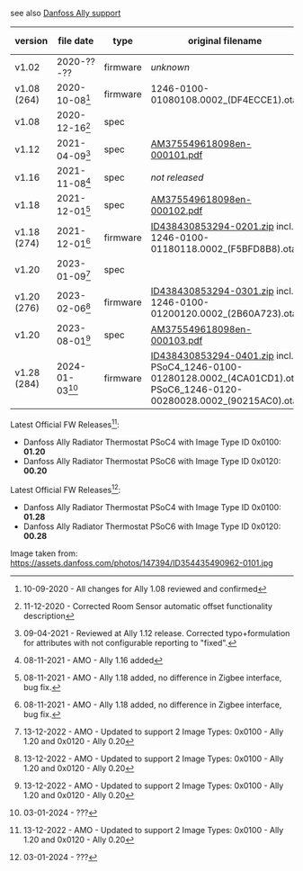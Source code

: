 
see also [Danfoss Ally support](https://www.danfoss.com/en/products/dhs/smart-heating/smart-heating/danfoss-ally/danfoss-ally-support/#tab-software)

| version | file date | type | original filename | archived download | [zigbee-OTA](https://github.com/Koenkk/zigbee-OTA) |
| ------- | --------- | ---- | ----------------- | ----------------- | --- |
| v1.02 | 2020-??-?? | firmware | _unknown_ | _unknown_ |
| v1.08 (264) | 2020-10-08[^1] | firmware | 1246-0100-01080108.0002_(DF4ECCE1).ota | [Download](https://github.com/SimpleUserHA/DanfosseTRV/raw/469126558d8d5152a1f8b346174c96896ddd184e/Danfoss%20Ally%20Radiator%20Thermostat%201.08%20OTA%20file%2008102020.zip) | [4200cb7](https://github.com/Koenkk/zigbee-OTA/commit/4200cb763a43c3996f8abb5f6355ce4bda0c92b1) |
| v1.08 | 2020-12-16[^2] | spec |  | [Download](https://github.com/SimpleUserHA/DanfosseTRV/raw/d8aea0e87953d726e41f1c60ed6805e91b24e8c6/Danfoss%20Ally%20Radiator%20Thermostat%201.08%20Zigbee%20Cluster%20Specifications%2016122020.pdf) | |
| v1.12 | 2021-04-09[^3] | spec | [AM375549618098en-000101.pdf](https://assets.danfoss.com/documents/176987/AM375549618098en-000101.pdf) | [Download](https://github.com/SimpleUserHA/DanfosseTRV/raw/cf4b617bb6d2f09c7994700bc3bdfaa96a737ff5/Danfoss%20Ally%20Radiator%20Thermostat%201.12%20Zigbee%20Cluster%20Specifications%2009042021.pdf) |
| v1.16 | 2021-11-08[^4] | spec | _not released_ | _not released_ |
| v1.18 | 2021-12-01[^5] | spec | [AM375549618098en-000102.pdf](https://assets.danfoss.com/documents/193613/AM375549618098en-000102.pdf) | [Download](https://github.com/SimpleUserHA/DanfosseTRV/raw/b3751a62cf749acd8f9b6310de70f6eaa2e7022a/Danfoss%20Ally%20Radiator%20Thermostat%201.18%20Zigbee%20Cluster%20Specifications%2001122021-AM375549618098en-000102.pdf) |
| v1.18 (274) | 2021-12-01[^5] | firmware | [ID438430853294-0201.zip](https://assets.danfoss.com/software/234809/ID438430853294-0201.zip) incl. <br> 1246-0100-01180118.0002_(F5BFD8B8).ota | [Download](https://github.com/SimpleUserHA/DanfosseTRV/raw/469126558d8d5152a1f8b346174c96896ddd184e/Danfoss%20Ally%20Radiator%20Thermostat%201.18%20OTA%20file%2001122021.zip) | [7f3800d](https://github.com/Koenkk/zigbee-OTA/commit/7f3800dfd5995bbb9cb1ec62ecccf879e3b6a9c2) |
| v1.20 | 2023-01-09[^6] | spec |  | [Download](https://github.com/SimpleUserHA/DanfosseTRV/raw/ba18850acdbc1f548cc4aa01c0c193d110345ab0/Danfoss%20Ally%20Radiator%20Thermostat%201.20%20OTA%20file%20ID438430853294-0301.pdf) |
| v1.20 (276) | 2023-02-06[^6] | firmware | [ID438430853294-0301.zip](https://assets.danfoss.com/software/237959/ID438430853294-0301.zip) incl. <br> 1246-0100-01200120.0002_(2B60A723).ota  | [Download](https://github.com/SimpleUserHA/DanfosseTRV/raw/ba18850acdbc1f548cc4aa01c0c193d110345ab0/Danfoss%20Ally%20Radiator%20Thermostat%201.20%20OTA%20file%20ID438430853294-0301.zip) | [286b692](https://github.com/Koenkk/zigbee-OTA/commit/286b692355f764237eb0d860f92397f7baafcc2a) |
| v1.20 | 2023-08-01[^6] | spec | [AM375549618098en-000103.pdf](https://assets.danfoss.com/documents/284715/AM375549618098en-000103.pdf) | [Download](https://github.com/SimpleUserHA/DanfosseTRV/raw/7cf64e5144367090ca5e29182e3cb6ac391df2e8/Danfoss%20Ally%20Radiator%20Thermostat%201.20%20Zigbee%20Cluster%20Specifications%2001082023-AM375549618098en-000103.pdf) |
| v1.28 (284) | 2024-01-03[^7] | firmware |  [ID438430853294-0401.zip](https://assets.danfoss.com/software/360893/ID438430853294-0401.zip) incl. <br> PSoC4_1246-0100-01280128.0002_(4CA01CD1).ota <br> PSoC6_1246-0120-00280028.0002_(90215AC0).ota  | [Download](https://github.com/SimpleUserHA/DanfosseTRV/raw/main/ID438430853294-0401.zip) | [c7958f3](https://github.com/Koenkk/zigbee-OTA/commit/4810feb1f98bc8207fbcaec2a07422f333412a13) |

[^1]: 10-09-2020 - All changes for Ally 1.08 reviewed and confirmed
[^2]: 11-12-2020 - Corrected Room Sensor automatic offset functionality description
[^3]: 09-04-2021 - Reviewed at Ally 1.12 release. Corrected typo+formulation for attributes with not configurable reporting to "fixed".
[^4]: 08-11-2021 - AMO - Ally 1.16 added
[^5]: 08-11-2021 - AMO - Ally 1.18 added, no difference in Zigbee interface, bug fix.
[^6]: 13-12-2022 - AMO - Updated to support 2 Image Types: 0x0100 - Ally 1.20 and 0x0120 - Ally 0.20
[^7]: 03-01-2024 - ???

Latest Official FW Releases[^6]:
- Danfoss Ally Radiator Thermostat PSoC4 with Image Type ID 0x0100: **01.20**
- Danfoss Ally Radiator Thermostat PSoC6 with Image Type ID 0x0120: **00.20**

Latest Official FW Releases[^7]:
- Danfoss Ally Radiator Thermostat PSoC4 with Image Type ID 0x0100: **01.28**
- Danfoss Ally Radiator Thermostat PSoC6 with Image Type ID 0x0120: **00.28**

Image taken from: https://assets.danfoss.com/photos/147394/ID354435490962-0101.jpg
